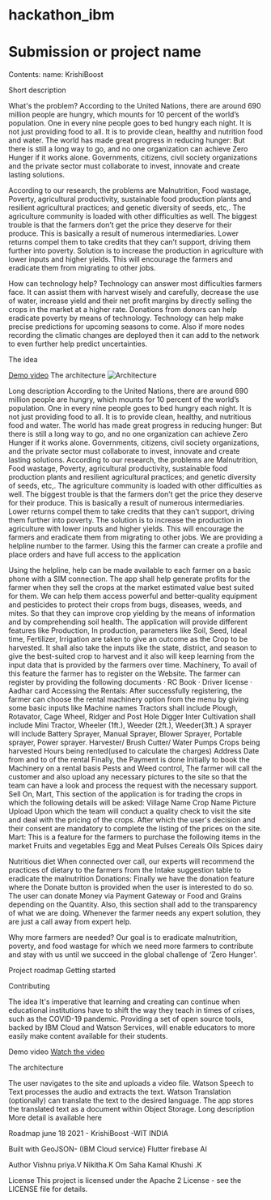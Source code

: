 # hackathon_ibm
# Submission or project name

Contents: 
name: KrishiBoost

Short description

What's the problem?
According to the United Nations, there are around 690 million people are hungry, which mounts for 10 percent of the world’s population. One in every nine people goes to bed hungry each night. It is not just providing food to all. It is to provide clean, healthy and nutrition food and water. The world has made great progress in reducing hunger: But there is still a long way to go, and no one organization can achieve Zero Hunger if it works alone. Governments, citizens, civil society organizations and the private sector must collaborate to invest, innovate and create lasting solutions.

According to our research, the problems are Malnutrition, Food wastage, Poverty, agricultural productivity, sustainable food production plants and resilient agricultural practices; and genetic diversity of seeds, etc,. The agriculture community is loaded with other difficulties as well. The biggest trouble is that the farmers don’t get the price they deserve for their produce. This is basically a result of numerous intermediaries. Lower returns compel them to take credits that they can’t support, driving them further into poverty. Solution is to increase the production in agriculture with lower inputs and higher yields. This will encourage the farmers and eradicate them from migrating to other jobs.

How can technology help?
Technology can answer most difficulties farmers face. It can assist them with harvest wisely and carefully, decrease the use of water, increase yield and their net profit margins by directly selling the crops in the market at a higher rate. Donations from donors can help eradicate poverty by means of technology. Technology can help make precise predictions for upcoming seasons to come. Also if more nodes recording the climatic changes are deployed then it can add to the network to even further help predict uncertainties.

The idea

[Demo video]()
The architecture
![Architecture](https://user-images.githubusercontent.com/72966981/122604212-369d9900-d093-11eb-9de0-3445dde8536a.png)

Long description
According to the United Nations, there are around 690 million people are hungry, which mounts for 10 percent of the world’s population. One in every nine people goes to bed hungry each night. It is not just providing food to all. It is to provide clean, healthy, and nutritious food and water. The world has made great progress in reducing hunger: But there is still a long way to go, and no one organization can achieve Zero Hunger if it works alone. Governments, citizens, civil society organizations, and the private sector must collaborate to invest, innovate and create lasting solutions.
According to our research, the problems are Malnutrition, Food wastage, Poverty, agricultural productivity, sustainable food production plants and resilient agricultural practices; and genetic diversity of seeds, etc,. The agriculture community is loaded with other difficulties as well. The biggest trouble is that the farmers don’t get the price they deserve for their produce. This is basically a result of numerous intermediaries. Lower returns compel them to take credits that they can’t support, driving them further into poverty. The solution is to increase the production in agriculture with lower inputs and higher yields. This will encourage the farmers and eradicate them from migrating to other jobs. We are providing a helpline number to the farmer. Using this the farmer can create a profile and place orders and have full access to the application

Using the helpline, help can be made available to each farmer on a basic phone with a SIM connection. The app shall help generate profits for the farmer when they sell the crops at the market estimated value best suited for them. We can help them access powerful and better-quality equipment and pesticides to protect their crops from bugs, diseases, weeds, and mites. So that they can improve crop yielding by the means of information and by comprehending soil health. The application will provide different features like
Production, In production, parameters like Soil, Seed, Ideal time, Fertilizer, Irrigation are taken to give an outcome as the Crop to be harvested. It shall also take the inputs like the state, district, and season to give the best-suited crop to harvest and it also will keep learning from the input data that is provided by the farmers over time.
Machinery, To avail of this feature the farmer has to register on the Website. The farmer can register by providing the following documents
·        RC Book
·        Driver license
·        Aadhar card
Accessing the Rentals:
After successfully registering, the farmer can choose the rental machinery option from the menu by giving some basic inputs like 
Machine names
Tractors shall include Plough, Rotavator, Cage Wheel, Ridger and Post Hole Digger
Inter Cultivation shall include Mini Tractor, Wheeler (1ft.), Weeder (2ft.), Weeder(3ft.)
A sprayer will include Battery Sprayer, Manual Sprayer, Blower Sprayer, Portable sprayer, Power sprayer.
 Harvester/ Brush Cutter/ Water Pumps
Crops being harvested
Hours being rented(used to calculate the charges)
Address
Date from and to of the rental
Finally, the Payment is done Initially to book the Machinery on a rental basis
Pests and Weed control,  The farmer will call the customer and also upload any necessary pictures to the site so that the team can have a look and process the request with the necessary support.
Sell On, Mart, This section of the application is for trading the crops in which the following details will be asked:
Village Name
Crop Name
Picture Upload
Upon which the team will conduct a quality check to visit the site and deal with the pricing of the crops. After which the user's decision and their consent are mandatory to complete the listing of the prices on the site. 
Mart: This is a feature for the farmers to purchase the following items in the market
Fruits and vegetables
Egg and Meat
Pulses
Cereals
Oils
Spices
dairy


Nutritious diet 
When connected over call, our experts will recommend the practices of dietary to the farmers from the Intake suggestion table to eradicate the malnutrition
Donations: Finally we have the donation feature where the Donate button is provided when the user is interested to do so. The user can donate Money via Payment Gateway or Food and Grains depending on the Quantity. Also, this section shall add to the transparency of what we are doing.
Whenever the farmer needs any expert solution, they are just a call away from expert help.
 
Why more farmers are needed?
Our goal is to eradicate malnutrition, poverty, and food wastage for which we need more farmers to contribute and stay with us until we succeed in the global challenge of ‘Zero Hunger'.

Project roadmap
Getting started


Contributing





The idea
It's imperative that learning and creating can continue when educational institutions have to shift the way they teach in times of crises, such as the COVID-19 pandemic. Providing a set of open source tools, backed by IBM Cloud and Watson Services, will enable educators to more easily make content available for their students.

Demo video
[Watch the video]()

The architecture


The user navigates to the site and uploads a video file.
Watson Speech to Text processes the audio and extracts the text.
Watson Translation (optionally) can translate the text to the desired language.
The app stores the translated text as a document within Object Storage.
Long description
More detail is available here


Roadmap
june 18 2021 - KrishiBoost -WIT INDIA


Built with
GeoJSON- (IBM Cloud service)
Flutter
firebase
AI

Author
Vishnu priya.V
Nikitha.K
Om Saha
Kamal Khushi .K

License
This project is licensed under the Apache 2 License - see the LICENSE file for details.

